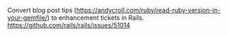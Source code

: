 Convert blog post tips (https://andycroll.com/ruby/read-ruby-version-in-your-gemfile/) to enhancement tickets in Rails. https://github.com/rails/rails/issues/51014
